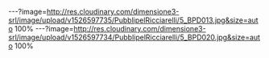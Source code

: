 ---?image=http://res.cloudinary.com/dimensione3-srl/image/upload/v1526597735/PubblipelRicciarelli/5_BPD013.jpg&size=auto 100%
---?image=http://res.cloudinary.com/dimensione3-srl/image/upload/v1526597734/PubblipelRicciarelli/5_BPD020.jpg&size=auto 100%
